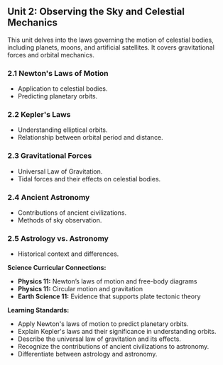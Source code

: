 ## Unit 2: Observing the Sky and Celestial Mechanics

This unit delves into the laws governing the motion of celestial bodies, including planets, moons, and artificial satellites. It covers gravitational forces and orbital mechanics.

### 2.1 Newton's Laws of Motion
- Application to celestial bodies.
- Predicting planetary orbits.

### 2.2 Kepler's Laws
- Understanding elliptical orbits.
- Relationship between orbital period and distance.

### 2.3 Gravitational Forces
- Universal Law of Gravitation.
- Tidal forces and their effects on celestial bodies.

### 2.4 Ancient Astronomy
- Contributions of ancient civilizations.
- Methods of sky observation.

### 2.5 Astrology vs. Astronomy
- Historical context and differences.

**Science Curricular Connections:**
- **Physics 11:** Newton’s laws of motion and free-body diagrams
- **Physics 11:** Circular motion and gravitation
- **Earth Science 11:** Evidence that supports plate tectonic theory

**Learning Standards:**
- Apply Newton's laws of motion to predict planetary orbits.
- Explain Kepler's laws and their significance in understanding orbits.
- Describe the universal law of gravitation and its effects.
- Recognize the contributions of ancient civilizations to astronomy.
- Differentiate between astrology and astronomy.